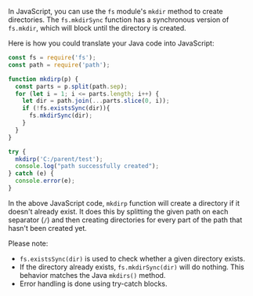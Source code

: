 In JavaScript, you can use the `fs` module's `mkdir` method to create directories. The `fs.mkdirSync` function has a synchronous version of `fs.mkdir`, which will block until the directory is created.

Here is how you could translate your Java code into JavaScript:

```JavaScript
const fs = require('fs');
const path = require('path');

function mkdirp(p) {
  const parts = p.split(path.sep);
  for (let i = 1; i <= parts.length; i++) {
    let dir = path.join(...parts.slice(0, i));
    if (!fs.existsSync(dir)){
      fs.mkdirSync(dir);
    }
  }
}

try {
  mkdirp('C:/parent/test');
  console.log("path successfully created");
} catch (e) {
  console.error(e);
}
```

In the above JavaScript code, `mkdirp` function will create a directory if it doesn't already exist. It does this by splitting the given path on each separator (`/`) and then creating directories for every part of the path that hasn't been created yet.

Please note:
- `fs.existsSync(dir)` is used to check whether a given directory exists.
- If the directory already exists, `fs.mkdirSync(dir)` will do nothing. This behavior matches the Java `mkdirs()` method.
- Error handling is done using try-catch blocks.
